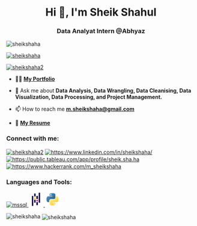 <h1 align="center">Hi 👋, I'm Sheik Shahul</h1>
<h3 align="center">Data Analyat Intern @Abhyaz</h3>

<p align="left"> <img src="https://komarev.com/ghpvc/?username=sheikshaha&label=Profile%20views&color=0e75b6&style=flat" alt="sheikshaha" /> </p>

<p align="left"> <a href="https://linkedin.com/in/sheikshaha" target="blank"><img src="https://img.shields.io/twitter/follow/sheikshaha?logo=twitter&style=for-the-badge" alt="sheikshaha" /></a>

<p align="left"> <a href="https://twitter.com/sheikshaha2" target="blank"><img src="https://img.shields.io/twitter/follow/sheikshaha2?logo=twitter&style=for-the-badge" alt="sheikshaha2" /></a> </p>

- 👨‍💻 [**My Portfolio**](https://sheikshaha.my.canva.site/) 

- 💬 Ask me about **Data Analysis, Data Wrangling, Data Cleanising, Data Visualization, Data Processing, and Project Management.**

- 📫 How to reach me **m.sheikshaha@gmail.com**

- 📄 [**My Resume**](https://drive.google.com/file/d/1JBYio3M3X1__5mMWidl0OnO_nLbPqey8/view)

<h3 align="left">Connect with me:</h3>
<p align="left">
<a href="https://twitter.com/sheikshaha2" target="blank"><img align="center" src="https://raw.githubusercontent.com/rahuldkjain/github-profile-readme-generator/master/src/images/icons/Social/twitter.svg" alt="sheikshaha2" height="30" width="40" /></a>
<a href="https://linkedin.com/in/https://www.linkedin.com/in/sheikshaha/" target="blank"><img align="center" src="https://raw.githubusercontent.com/rahuldkjain/github-profile-readme-generator/master/src/images/icons/Social/linked-in-alt.svg" alt="https://www.linkedin.com/in/sheikshaha/" height="30" width="40" /></a>
<a href="https://kaggle.com/https://public.tableau.com/app/profile/sheik.sha.ha" target="blank"><img align="center" src="https://raw.githubusercontent.com/rahuldkjain/github-profile-readme-generator/master/src/images/icons/Social/kaggle.svg" alt="https://public.tableau.com/app/profile/sheik.sha.ha" height="30" width="40" /></a>
<a href="https://www.hackerrank.com/https://www.hackerrank.com/m_sheikshaha" target="blank"><img align="center" src="https://raw.githubusercontent.com/rahuldkjain/github-profile-readme-generator/master/src/images/icons/Social/hackerrank.svg" alt="https://www.hackerrank.com/m_sheikshaha" height="30" width="40" /></a>
</p>

<h3 align="left">Languages and Tools:</h3>
<p align="left"> <a href="https://www.microsoft.com/en-us/sql-server" target="_blank" rel="noreferrer"> <img src="https://www.svgrepo.com/show/303229/microsoft-sql-server-logo.svg" alt="mssql" width="40" height="40"/> </a> <a href="https://pandas.pydata.org/" target="_blank" rel="noreferrer"> <img src="https://raw.githubusercontent.com/devicons/devicon/2ae2a900d2f041da66e950e4d48052658d850630/icons/pandas/pandas-original.svg" alt="pandas" width="40" height="40"/> </a> <a href="https://www.python.org" target="_blank" rel="noreferrer"> <img src="https://raw.githubusercontent.com/devicons/devicon/master/icons/python/python-original.svg" alt="python" width="40" height="40"/> </a> </p>

<p><img align="left" src="https://github-readme-stats.vercel.app/api/top-langs?username=sheikshaha&show_icons=true&locale=en&layout=compact" alt="sheikshaha" /></p>

<p>&nbsp;<img align="center" src="https://github-readme-stats.vercel.app/api?username=sheikshaha&show_icons=true&locale=en" alt="sheikshaha" /></p>
